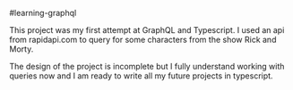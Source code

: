 #learning-graphql

This project was my first attempt at GraphQL and Typescript.
I used an api from rapidapi.com to query for some characters from the show Rick and Morty.

The design of the project is incomplete but I fully understand working with queries now and I am ready to write all my future projects in typescript. 
